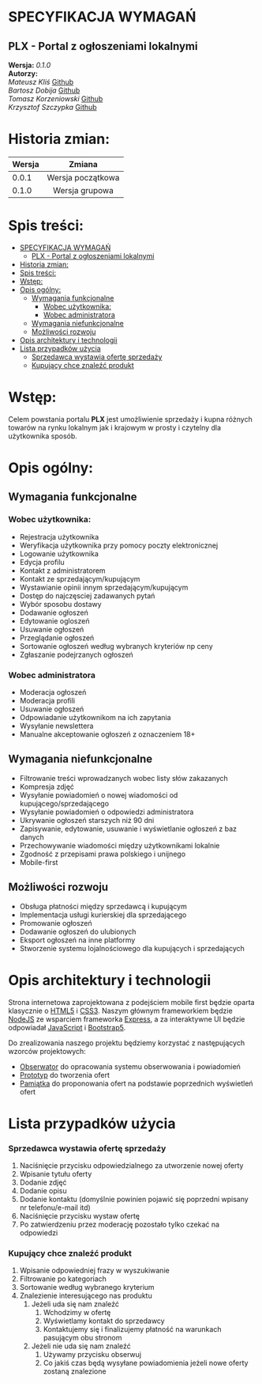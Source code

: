 # SPECYFIKACJA WYMAGAŃ

## PLX - Portal z ogłoszeniami lokalnymi

**Wersja:** *0.1.0*\
**Autorzy:**\
*Mateusz Kliś* [Github](https://github.com/klisiubb)\
*Bartosz Dobija* [Github](https://github.com/BartShoot)\
*Tomasz Korzeniowski* [Github](https://github.com/Hagenus)\
*Krzysztof Szczypka* [Github](https://github.com/krzysiek-7)


# Historia zmian:
| Wersja        | Zmiana        |
| ------------- |:-------------:|
| 0.0.1         | Wersja początkowa | 
| 0.1.0         | Wersja grupowa |


# Spis treści:
- [SPECYFIKACJA WYMAGAŃ](#specyfikacja-wymagań)
  - [PLX - Portal z ogłoszeniami lokalnymi](#plx---portal-z-ogłoszeniami-lokalnymi)
- [Historia zmian:](#historia-zmian)
- [Spis treści:](#spis-treści)
- [Wstęp:](#wstęp)
- [Opis ogólny:](#opis-ogólny)
  - [Wymagania funkcjonalne](#wymagania-funkcjonalne)
    - [Wobec użytkownika:](#wobec-użytkownika)
    - [Wobec administratora](#wobec-administratora)
  - [Wymagania niefunkcjonalne](#wymagania-niefunkcjonalne)
  - [Możliwości rozwoju](#możliwości-rozwoju)
- [Opis architektury i technologii](#opis-architektury-i-technologii)
- [Lista przypadków użycia](#lista-przypadków-użycia)
    - [Sprzedawca wystawia ofertę sprzedaży](#sprzedawca-wystawia-ofertę-sprzedaży)
    - [Kupujący chce znaleźć produkt](#kupujący-chce-znaleźć-produkt)
# Wstęp:

Celem powstania portalu **PLX** jest umożliwienie sprzedaży i kupna różnych towarów na rynku lokalnym jak i krajowym w prosty i czytelny dla użytkownika sposób.

# Opis ogólny:

## Wymagania funkcjonalne

### Wobec użytkownika:

* Rejestracja użytkownika
* Weryfikacja użytkownika przy pomocy poczty elektronicznej
* Logowanie użytkownika
* Edycja profilu
* Kontakt z administratorem
* Kontakt ze sprzedającym/kupującym
* Wystawianie opinii innym sprzedającym/kupującym
* Dostęp do najczęsciej zadawanych pytań
* Wybór sposobu dostawy
* Dodawanie ogłoszeń
* Edytowanie ogloszeń
* Usuwanie ogłoszeń
* Przeglądanie ogłoszeń
* Sortowanie ogłoszeń według wybranych kryteriów np ceny
* Zgłaszanie podejrzanych ogłoszeń
  
### Wobec administratora

* Moderacja ogłoszeń
* Moderacja profili
* Usuwanie ogłoszeń
* Odpowiadanie użytkownikom na ich zapytania
* Wysyłanie newslettera
* Manualne akceptowanie ogłoszeń z oznaczeniem 18+
  
## Wymagania niefunkcjonalne

* Filtrowanie treści wprowadzanych wobec listy słów zakazanych
* Kompresja zdjęć
* Wysyłanie powiadomień o nowej wiadomości od kupującego/sprzedającego
* Wysyłanie powiadomień o odpowiedzi administratora
* Ukrywanie ogłoszeń starszych niż 90 dni
* Zapisywanie, edytowanie, usuwanie i wyświetlanie ogłoszeń z baz danych
* Przechowywanie wiadomości między użytkownikami lokalnie
* Zgodność z przepisami prawa polskiego i unijnego
* Mobile-first

## Możliwości rozwoju

* Obsługa płatności między sprzedawcą i kupującym
* Implementacja usługi kurierskiej dla sprzedającego
* Promowanie ogłoszeń
* Dodawanie ogłoszeń do ulubionych
* Eksport ogłoszeń na inne platformy
* Stworzenie systemu lojalnościowego dla kupujących i sprzedających


# Opis architektury i technologii
Strona internetowa zaprojektowana z podejściem mobile first będzie oparta klasycznie o [HTML5](https://developer.mozilla.org/en-US/docs/Web/HTML) i [CSS3](https://developer.mozilla.org/en-US/docs/Web/CSS). Naszym głównym frameworkiem będzie [NodeJS](https://nodejs.org/en/docs/) ze wsparciem frameworka [Express](https://expressjs.com/), a za interaktywne UI będzie odpowiadał [JavaScript](https://developer.mozilla.org/en-US/docs/Web/JavaScript) i [Bootstrap5](https://getbootstrap.com/docs/5.0/getting-started/introduction/).

Do zrealizowania naszego projektu będziemy korzystać z następujących wzorców projektowych:
- [Obserwator](https://refactoring.guru/design-patterns/observer) do opracowania systemu obserwowania i powiadomień
- [Prototyp](https://refactoring.guru/design-patterns/prototype) do tworzenia ofert
- [Pamiątka](https://refactoring.guru/design-patterns/memento) do proponowania ofert na podstawie poprzednich wyświetleń ofert

# Lista przypadków użycia
### Sprzedawca wystawia ofertę sprzedaży
   1. Naciśnięcie przycisku odpowiedzialnego za utworzenie nowej oferty
   2. Wpisanie tytułu oferty
   3. Dodanie zdjęć
   4. Dodanie opisu
   5. Dodanie kontaktu (domyślnie powinien pojawić się poprzedni wpisany nr telefonu/e-mail itd)
   6. Naciśnięcie przycisku wystaw ofertę
   7. Po zatwierdzeniu przez moderację pozostało tylko czekać na odpowiedzi
### Kupujący chce znaleźć produkt
   1. Wpisanie odpowiedniej frazy w wyszukiwanie
   2. Filtrowanie po kategoriach
   3. Sortowanie według wybranego kryterium
   4. Znalezienie interesującego nas produktu
      1. Jeżeli uda się nam znaleźć
         1. Wchodzimy w ofertę
         2. Wyświetlamy kontakt do sprzedawcy
         3. Kontaktujemy się i finalizujemy płatność na warunkach pasującym obu stronom
      2. Jeżeli nie uda się nam znaleźć
         1. Używamy przycisku obserwuj
         2. Co jakiś czas będą wysyłane powiadomienia jeżeli nowe oferty zostaną znalezione
